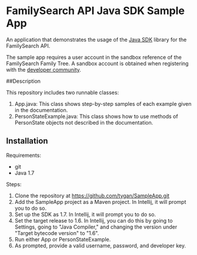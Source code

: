 # FamilySearch API Java SDK Sample App

An application that demonstrates the usage of the [Java SDK](https://github.com/FamilySearch/gedcomx-java/tree/master/extensions/familysearch/familysearch-api-client) library for the FamilySearch API.

The sample app requires a user account in the sandbox reference of the FamilySearch Family Tree. A sandbox account is obtained when registering with the [developer community](https://grms.force.com/Developer).

##Description

This repository includes two runnable classes:

1.  App.java: This class shows step-by-step samples of each example given in the documentation.
2.  PersonStateExample.java: This class shows how to use methods of PersonState objects not described in
    the documentation.

## Installation

Requirements:

* git
* Java 1.7

Steps:

1.  Clone the repository at https://github.com/tygan/SampleApp.git
2.  Add the SampleApp project as a Maven project. In Intellij, it will prompt you to do so.
3.  Set up the SDK as 1.7. In Intellij, it will prompt you to do so.
4.  Set the target release to 1.6. In Intellij, you can do this by going to Settings, going to
    "Java Compiler," and changing the version under "Target bytecode version" to "1.6".
5.  Run either App or PersonStateExample.
6.  As prompted, provide a valid username, password, and developer key.
